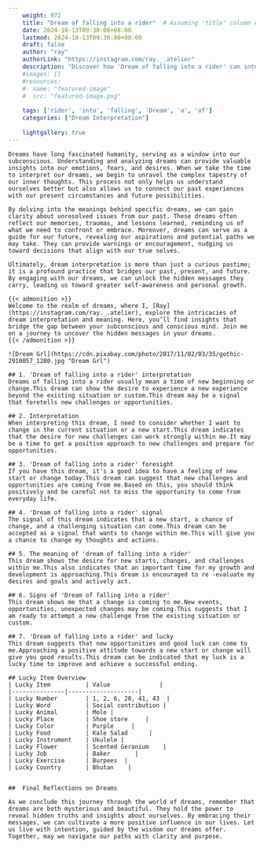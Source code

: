 ```yaml
---
    weight: 972
    title: "Dream of falling into a rider"  # Assuming 'title' column exists
    date: 2024-10-13T09:30:00+08:00
    lastmod: 2024-10-13T09:30:00+08:00
    draft: false
    author: "ray"
    authorLink: "https://instagram.com/ray._.atelier"
    description: "Discover how 'Dream of falling into a rider' can interpret your future and uncover its significant meanings in your life."
    #images: []
    #resources:
    #- name: "featured-image"
    #  src: "featured-image.png"
    
    tags: ['rider', 'into', 'falling', 'Dream', 'a', 'of']
    categories: ["Dream Interpretation"]
    
    lightgallery: true
---
```

    
    Dreams have long fascinated humanity, serving as a window into our subconscious. Understanding and analyzing dreams can provide valuable insights into our emotions, fears, and desires. When we take the time to interpret our dreams, we begin to unravel the complex tapestry of our inner thoughts. This process not only helps us understand ourselves better but also allows us to connect our past experiences with our present circumstances and future possibilities.
    
    By delving into the meanings behind specific dreams, we can gain clarity about unresolved issues from our past. These dreams often reflect our memories, traumas, and lessons learned, reminding us of what we need to confront or embrace. Moreover, dreams can serve as a guide for our future, revealing our aspirations and potential paths we may take. They can provide warnings or encouragement, nudging us toward decisions that align with our true selves.
    
    Ultimately, dream interpretation is more than just a curious pastime; it is a profound practice that bridges our past, present, and future. By engaging with our dreams, we can unlock the hidden messages they carry, leading us toward greater self-awareness and personal growth.
    
    {{< admonition >}}
    Welcome to the realm of dreams, where I, [Ray](https://instagram.com/ray._.atelier), explore the intricacies of dream interpretation and meaning. Here, you’ll find insights that bridge the gap between your subconscious and conscious mind. Join me on a journey to uncover the hidden messages in your dreams.
    {{< /admonition >}}
    
    ![Dream Grl](https://cdn.pixabay.com/photo/2017/11/02/03/35/gothic-2910057_1280.jpg "Dream Grl")
    
    ## 1. 'Dream of falling into a rider' interpretation
    Dreams of falling into a rider usually mean a time of new beginning or change.This dream can show the desire to experience a new experience beyond the existing situation or custom.This dream may be a signal that foretells new challenges or opportunities.
    
    ## 2. Interpretation
    When interpreting this dream, I need to consider whether I want to change in the current situation or a new start.This dream indicates that the desire for new challenges can work strongly within me.It may be a time to get a positive approach to new challenges and prepare for opportunities.
    
    ## 3. 'Dream of falling into a rider' foresight
    If you have this dream, it's a good idea to have a feeling of new start or change today.This dream can suggest that new challenges and opportunities are coming from me.Based on this, you should think positively and be careful not to miss the opportunity to come from everyday life.
    
    ## 4. 'Dream of falling into a rider' signal
    The signal of this dream indicates that a new start, a chance of change, and a challenging situation can come.This dream can be accepted as a signal that wants to change within me.This will give you a chance to change my thoughts and actions.
    
    ## 5. The meaning of 'dream of falling into a rider'
    This dream shows the desire for new starts, changes, and challenges within me.This also indicates that an important time for my growth and development is approaching.This dream is encouraged to re -evaluate my desires and goals and actively act.
    
    ## 6. Signs of 'Dream of falling into a rider'
    This dream shows me that a change is coming to me.New events, opportunities, unexpected changes may be coming.This suggests that I am ready to attempt a new challenge from the existing situation or custom.
    
    ## 7. 'Dream of falling into a rider' and lucky
    This dream suggests that new opportunities and good luck can come to me.Approaching a positive attitude towards a new start or change will give you good results.This dream can be indicated that my luck is a lucky time to improve and achieve a successful ending.
    
    ## Lucky Item Overview
    | Lucky Item          | Value              |
    |---------------|--------------------|
    | Lucky Number        | 1, 2, 6, 20, 41, 43  |
    | Lucky Word          | Social contribution |
    | Lucky Animal        | Mole |
    | Lucky Place         | Shoe store     |
    | Lucky Color         | Purple     |
    | Lucky Food          | Kale Salad      |
    | Lucky Instrument    | Ukulele |
    | Lucky Flower        | Scented Geranium    |
    | Lucky Job           | Baker       |
    | Lucky Exercise      | Burpees  |
    | Lucky Country       | Bhutan    |
    
    
    ##  Final Reflections on Dreams
    
    As we conclude this journey through the world of dreams, remember that dreams are both mysterious and beautiful. They hold the power to reveal hidden truths and insights about ourselves. By embracing their messages, we can cultivate a more positive influence in our lives. Let us live with intention, guided by the wisdom our dreams offer. Together, may we navigate our paths with clarity and purpose.
    